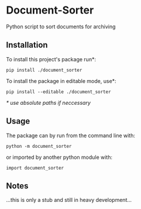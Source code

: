 # Document-Sorter
Python script to sort documents for archiving

## Installation
To install this project's package run*:

```
pip install ./document_sorter
```

To install the package in editable mode, use*:

```
pip install --editable ./document_sorter
```

_* use absolute paths if neccessary_

## Usage
The package can by run from the command line
with:

```
python -m document_sorter
```

or imported by another python module with:

```
import document_sorter
```

## Notes
...this is only a stub and still in heavy development...